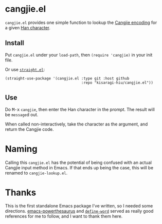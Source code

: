 # cangjie.el

`cangjie.el` provides one simple function to lookup the [Cangjie encoding](https://en.wikipedia.org/wiki/Cangjie_input_method) for a given [Han character](https://en.wikipedia.org/wiki/Chinese_characters).

## Install

Put `cangjie.el` under your `load-path`, then `(require 'cangjie)` in your init file.

Or use [`straight.el`](https://github.com/raxod502/straight.el):

```elisp
(straight-use-package '(cangjie.el :type git :host github
                                   :repo "kisaragi-hiu/cangjie.el"))
```

## Use

Do <kbd>M-x</kbd> `cangjie`, then enter the Han character in the prompt.
The result will be `message`d out.

When called non-interactively, take the character as the argument, and return the Cangjie code.

# Naming

Calling this `cangjie.el` has the potential of being confused with an actual Cangjie input method in Emacs.
If that ends up being the case, this will be renamed to `cangjie-lookup.el`.

# Thanks

This is the first standalone Emacs package I've written, so I needed some directions.
[emacs-powerthesaurus](https://github.com/SavchenkoValeriy/emacs-powerthesaurus) and
[`define-word`](https://github.com/abo-abo/define-word) served as really good references
for me to follow, and I want to thank them here.
